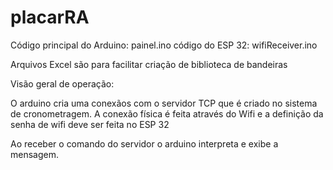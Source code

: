 # placarRA
Código principal do Arduino: painel.ino
código do ESP 32: wifiReceiver.ino

Arquivos Excel são para facilitar criação de biblioteca de bandeiras

Visão geral de operação:

O arduino cria uma conexãos com o servidor TCP que é criado no sistema de cronometragem. A conexão física é feita através do Wifi e a definição da senha de wifi deve ser feita no ESP 32

Ao receber o comando do servidor o arduino interpreta e exibe a mensagem.

